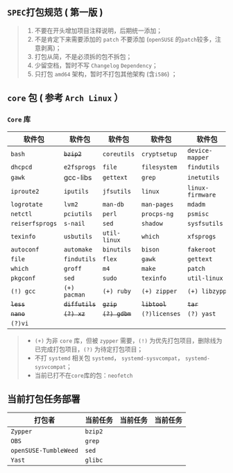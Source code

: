 ## `SPEC`打包规范 ( 第一版 )
> 1. 不要在开头增加项目注释说明，后期统一添加；
> 2. 不是肯定下来需要添加的 `patch` 不要添加 (`openSUSE` 的`patch`较多，注意剥离)；
> 3. 打包从简，不是必须拆的包不拆包；
> 4. 少留空档，暂时不写 `Changelog` `Dependency`；
> 5. 只打包 `amd64` 架构，暂时不打包其他架构 (含`i586`) ；

## **`core` 包** ( 参考 `Arch Linux` ）

### `Core` 库
| 软件包          | 软件包          | 软件包         | 软件包        | 软件包           |
| --------------- | --------------- | -------------- | ------------- | ---------------- |
| `bash`          | ~~`bzip2`~~     | `coreutils`    | `cryptsetup`  | `device-mapper`  |
| `dhcpcd`        | `e2fsprogs`     | `file`         | `filesystem`  | `findutils`      |
| `gawk`          | gcc-libs        | `gettext`      | `grep`        | `inetutils`      |
| `iproute2`      | `iputils`       | `jfsutils`     | `linux`       | `linux-firmware` |
| `logrotate`     | `lvm2`          | `man-db`       | `man-pages`   | `mdadm`          |
| `netctl`        | `pciutils`      | `perl`         | `procps-ng`   | `psmisc`         |
| `reiserfsprogs` | `s-nail`        | `sed`          | `shadow`      | `sysfsutils`     |
| `texinfo`       | `usbutils`      | `util-linux`   | `which`       | `xfsprogs`       |
| `autoconf`      | `automake`      | `binutils`     | `bison`       | `fakeroot`       |
| `file`          | `findutils`     | `flex`         | `gawk`        | `gettext`        |
| `which`         | `groff`         | `m4`           | `make`        | `patch`          |
| `pkgconf`       | `sed`           | `sudo`         | `texinfo`     | `util-linux`     |
| `(!) gcc`       | `(+) pacman`    | `(+) ruby`     | `(+) zipper`  | `(+) libzypp`    |
| ~~`less`~~      | ~~`diffutils`~~ | ~~`gzip`~~     | ~~`libtool`~~ | ~~`tar`~~        |
| ~~`nano`~~      | ~~`(?) xz`~~    | ~~`(?) gdbm`~~ | `(?)licenses` | `(?) yast`       |
| `(?)vi`         |                 |                |               |                  |

> * `(+)` 为非 `core` 库，但被 `zypper` 需要，`(!)` 为优先打包项目，删除线为已完成打包项目，`(?)` 为待定打包项目；
> * 不打 `systemd` 相关包 `systemd`， `systemd-sysvcompat`， `systemd-sysvcompat`；
> * 当前已打不在`core`库的包：`neofetch`

## 当前打包任务部署

| 打包者                | 当前任务 | 当前任务 | 当前任务 |
| --------------------- | -------- | -------- | -------- |
| `Zypper`              | `bzip2`  |          |          |
| `OBS`                 | `grep`   |          |          |
| `openSUSE-TumbleWeed` | `sed`    |          |          |
| `Yast`                | `glibc`  |          |          |
